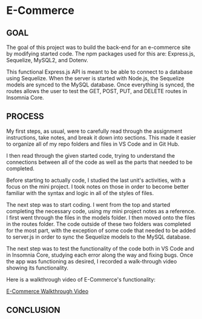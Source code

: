 # E-Commerce

## GOAL

The goal of this project was to build the back-end for an e-commerce site by modifying started code. The npm packages used for this are: Express.js, Sequelize, MySQL2, and Dotenv. 

This functional Express.js API is meant to be able to connect to a database using Sequelize. When the server is started with Node.js, the Sequelize models are synced to the MySQL database. Once everything is synced, the routes allows the user to test the GET, POST, PUT, and DELETE routes in Insomnia Core. 

## PROCESS

My first steps, as usual, were to carefully read through the assignment instructions, take notes, and break it down into sections. This made it easier to organize all of my repo folders and files in VS Code and in Git Hub. 

I then read through the given started code, trying to understand the connections between all of the code as well as the parts that needed to be completed. 

Before starting to actually code, I studied the last unit's activities, with a focus on the mini project. I took notes on those in order to become better familiar with the syntax and logic in all of the styles of files. 

The next step was to start coding. I went from the top and started completing the necessary code, using my mini project notes as a reference. I first went through the files in the models folder. I then moved onto the files in the routes folder. The code outside of these two folders was completed for the most part, with the exception of some code that needed to be added to server.js in order to sync the Sequelize models to the MySQL database. 

The next step was to test the functionality of the code both in VS Code and in Insomnia Core, studying each error along the way and fixing bugs. Once the app was functioning as desired, I recorded a walk-through video showing its functionality. 

Here is a walkthrough video of E-Commerce's functionality:

[E-Commerce Walkthrough Video](https://drive.google.com/file/d/1XNYwUtE5PizBStap9x_OxSw5kP3CScgU/view)

## CONCLUSION





